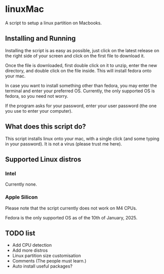 # linuxMac
A script to setup a linux partition on Macbooks.

## Installing and Running
Installing the script is as easy as possible, just click on the latest release on the right side of your screen and click on the first file to download it.

Once the file is downloaded, first double click on it to unzip, enter the new directory, and double click on the file inside. This will install fedora onto your mac.

In case you want to install something other than fedora, you may enter the terminal and enter your preferred OS. Currently, the only supported OS is fedora, so you need not worry.

If the program asks for your password, enter your user password (the one you use to enter your computer).

## What does this script do?
This script installs linux onto your mac, with a single click (and some typing in your password). It is not a virus (please trust me here).

## Supported Linux distros
### Intel
Currently none.
### Apple Silicon
Please note that the script currently does not work on M4 CPUs.

Fedora is the only supported OS as of the 10th of January, 2025.


## TODO list
- Add CPU detection
- Add more distros
- Linux partition size customisation
- Comments (The people must learn.)
- Auto install useful packages?
